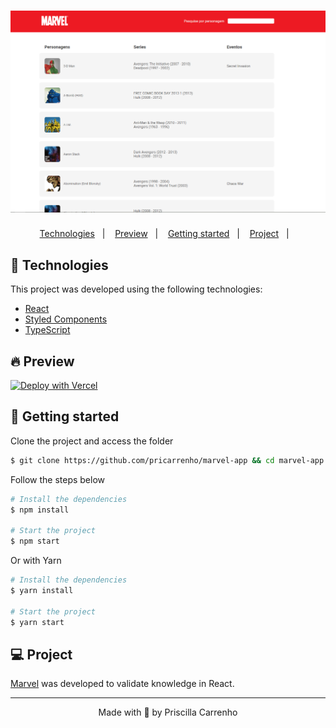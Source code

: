 <h1 align="center">
    <img alt="Marvel-App" title="Marvel-App" src=".github/assets/marvelApp.png" />
</h1>

<p align="center">
  <a href="#-technologies">Technologies</a>&nbsp;&nbsp;&nbsp;|&nbsp;&nbsp;&nbsp;
  <a href="#-preview">Preview</a>&nbsp;&nbsp;&nbsp;|&nbsp;&nbsp;&nbsp;
  <a href="#-Getting-started">Getting started</a>&nbsp;&nbsp;&nbsp;|&nbsp;&nbsp;&nbsp;
  <a href="#-project">Project</a>&nbsp;&nbsp;&nbsp;|&nbsp;&nbsp;&nbsp;
</p>

## 🧪 Technologies

This project was developed using the following technologies:

- [React](https://reactjs.org/)
- [Styled Components](https://styled-components.com/)
- [TypeScript](https://www.typescriptlang.org/)

## 🔥 Preview

[![Deploy with Vercel](https://vercel.com/button)](https://www.marvel.pricarrenho.com.br)

## 🚀 Getting started

Clone the project and access the folder

```bash
$ git clone https://github.com/pricarrenho/marvel-app && cd marvel-app
```

Follow the steps below

```bash
# Install the dependencies
$ npm install

# Start the project
$ npm start

```

Or with Yarn

```bash
# Install the dependencies
$ yarn install

# Start the project
$ yarn start

```

## 💻 Project

[Marvel](https://www.marvel.pricarrenho.com.br) was developed to validate knowledge in React.

---

<p align="center">Made with 💜 by Priscilla Carrenho</p>
